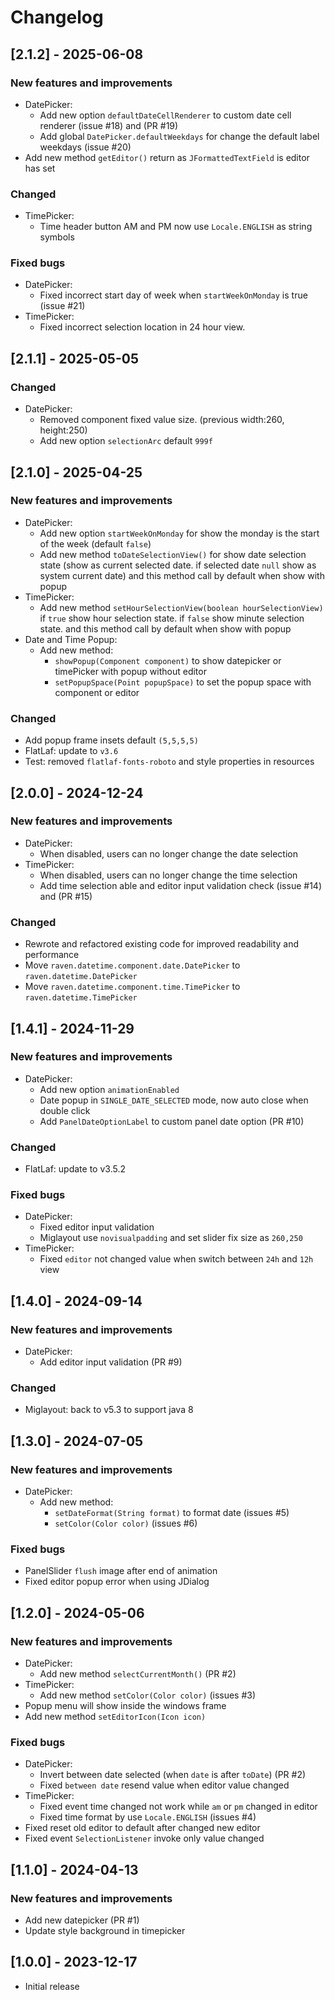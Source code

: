 # Changelog

## [2.1.2] - 2025-06-08

### New features and improvements

- DatePicker:
    - Add new option `defaultDateCellRenderer` to custom date cell renderer (issue #18) and (PR #19)
    - Add global `DatePicker.defaultWeekdays` for change the default label weekdays (issue #20)
- Add new method `getEditor()` return as `JFormattedTextField` is editor has set

### Changed

- TimePicker:
    - Time header button AM and PM now use `Locale.ENGLISH` as string symbols

### Fixed bugs

- DatePicker:
    - Fixed incorrect start day of week when `startWeekOnMonday` is true (issue #21)
- TimePicker:
    - Fixed incorrect selection location in 24 hour view.

## [2.1.1] - 2025-05-05

### Changed

- DatePicker:
    - Removed component fixed value size. (previous width:260, height:250)
    - Add new option `selectionArc` default `999f`

## [2.1.0] - 2025-04-25

### New features and improvements

- DatePicker:
    - Add new option `startWeekOnMonday` for show the monday is the start of the week (default `false`)
    - Add new method `toDateSelectionView()` for show date selection state (show as current selected date. if selected
      date `null` show as system current date) and this method call by default when show with popup
- TimePicker:
    - Add new method `setHourSelectionView(boolean hourSelectionView)` if `true` show hour selection state. if `false`
      show minute selection state. and this method call by default when show with popup
- Date and Time Popup:
    - Add new method:
        - `showPopup(Component component)` to show datepicker or timePicker with popup without editor
        - `setPopupSpace(Point popupSpace)` to set the popup space with component or editor

### Changed

- Add popup frame insets default `(5,5,5,5)`
- FlatLaf: update to `v3.6`
- Test: removed `flatlaf-fonts-roboto` and style properties in resources

## [2.0.0] - 2024-12-24

### New features and improvements

- DatePicker:
    - When disabled, users can no longer change the date selection
- TimePicker:
    - When disabled, users can no longer change the time selection
    - Add time selection able and editor input validation check (issue #14) and (PR #15)

### Changed

- Rewrote and refactored existing code for improved readability and performance
- Move `raven.datetime.component.date.DatePicker` to `raven.datetime.DatePicker`
- Move `raven.datetime.component.time.TimePicker` to `raven.datetime.TimePicker`

## [1.4.1] - 2024-11-29

### New features and improvements

- DatePicker:
    - Add new option `animationEnabled`
    - Date popup in `SINGLE_DATE_SELECTED` mode, now auto close when double click
    - Add `PanelDateOptionLabel` to custom panel date option (PR #10)

### Changed

- FlatLaf: update to v3.5.2

### Fixed bugs

- DatePicker:
    - Fixed editor input validation
    - Miglayout use `novisualpadding` and set slider fix size as `260,250`
- TimePicker:
    - Fixed `editor` not changed value when switch between `24h` and `12h` view

## [1.4.0] - 2024-09-14

### New features and improvements

- DatePicker:
    - Add editor input validation (PR #9)

### Changed

- Miglayout: back to v5.3 to support java 8

## [1.3.0] - 2024-07-05

### New features and improvements

- DatePicker:
    - Add new method:
        - `setDateFormat(String format)` to format date (issues #5)
        - `setColor(Color color)` (issues #6)

### Fixed bugs

- PanelSlider `flush` image after end of animation
- Fixed editor popup error when using JDialog

## [1.2.0] - 2024-05-06

### New features and improvements

- DatePicker:
    - Add new method `selectCurrentMonth()` (PR #2)
- TimePicker:
    - Add new method `setColor(Color color)` (issues #3)
- Popup menu will show inside the windows frame
- Add new method `setEditorIcon(Icon icon)`

### Fixed bugs

- DatePicker:
    - Invert between date selected (when `date` is after `toDate`) (PR #2)
    - Fixed `between date` resend value when editor value changed
- TimePicker:
    - Fixed event time changed not work while `am` or `pm` changed in editor
    - Fixed time format by use `Locale.ENGLISH` (issues #4)
- Fixed reset old editor to default after changed new editor
- Fixed event `SelectionListener` invoke only value changed

## [1.1.0] - 2024-04-13

### New features and improvements

- Add new datepicker (PR #1)
- Update style background in timepicker

## [1.0.0] - 2023-12-17

- Initial release
